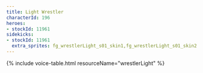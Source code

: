 ```yaml
---
title: Light Wrestler
characterId: 196
heroes:
- stockId: 11961
sidekicks:
- stockId: 11961
  extra_sprites: fg_wrestlerLight_s01_skin1,fg_wrestlerLight_s01_skin2
---
```


{% include voice-table.html resourceName="wrestlerLight"
%}
